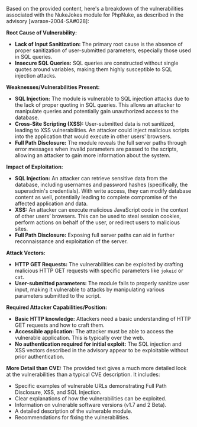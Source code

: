 Based on the provided content, here's a breakdown of the vulnerabilities associated with the NukeJokes module for PhpNuke, as described in the advisory [waraxe-2004-SA#028]:

**Root Cause of Vulnerability:**

*   **Lack of Input Sanitization:** The primary root cause is the absence of proper sanitization of user-submitted parameters, especially those used in SQL queries.
*   **Insecure SQL Queries:** SQL queries are constructed without single quotes around variables, making them highly susceptible to SQL injection attacks.

**Weaknesses/Vulnerabilities Present:**

*   **SQL Injection:** The module is vulnerable to SQL injection attacks due to the lack of proper quoting in SQL queries. This allows an attacker to manipulate queries and potentially gain unauthorized access to the database.
*   **Cross-Site Scripting (XSS):** User-submitted data is not sanitized, leading to XSS vulnerabilities. An attacker could inject malicious scripts into the application that would execute in other users' browsers.
*   **Full Path Disclosure:** The module reveals the full server paths through error messages when invalid parameters are passed to the scripts, allowing an attacker to gain more information about the system.

**Impact of Exploitation:**

*   **SQL Injection:** An attacker can retrieve sensitive data from the database, including usernames and password hashes (specifically, the superadmin's credentials). With write access, they can modify database content as well, potentially leading to complete compromise of the affected application and data.
*   **XSS:** An attacker can execute malicious JavaScript code in the context of other users’ browsers. This can be used to steal session cookies, perform actions on behalf of the user, or redirect users to malicious sites.
*  **Full Path Disclosure:** Exposing full server paths can aid in further reconnaissance and exploitation of the server.

**Attack Vectors:**

*   **HTTP GET Requests:** The vulnerabilities can be exploited by crafting malicious HTTP GET requests with specific parameters like `jokeid` or `cat`.
*   **User-submitted parameters:** The module fails to properly sanitize user input, making it vulnerable to attacks by manipulating various parameters submitted to the script.

**Required Attacker Capabilities/Position:**

*   **Basic HTTP knowledge:** Attackers need a basic understanding of HTTP GET requests and how to craft them.
*   **Accessible application:** The attacker must be able to access the vulnerable application. This is typically over the web.
*   **No authentication required for initial exploit:** The SQL injection and XSS vectors described in the advisory appear to be exploitable without prior authentication.

**More Detail than CVE:**
The provided text gives a much more detailed look at the vulnerabilities than a typical CVE description. It includes:

*   Specific examples of vulnerable URLs demonstrating Full Path Disclosure, XSS, and SQL Injection.
*   Clear explanations of how the vulnerabilities can be exploited.
*   Information on vulnerable software versions (v1.7 and 2 Beta).
*   A detailed description of the vulnerable module.
*   Recommendations for fixing the vulnerabilities.